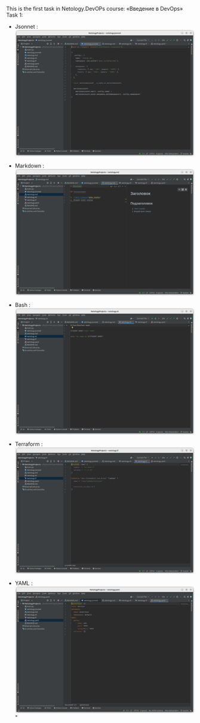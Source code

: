This is the first task in Netology.DevOPs course: «Введение в DevOps»
Task 1:
* Jsonnet :  <img src = "https://github.com/yarkuliko3/NetologyProjects/blob/master/img/Screenshot%20from%202023-07-24%2000-53-58.png?raw=true"/>

* Markdown : <img src= "https://github.com/yarkuliko3/NetologyProjects/blob/master/img/Screenshot%20from%202023-07-24%2000-54-47.png?raw=true"/> 

* Bash :   <img src= "https://github.com/yarkuliko3/NetologyProjects/blob/master/img/Screenshot%20from%202023-07-24%2000-54-59.png?raw=true"/> 

* Terraform : <img src= "https://github.com/yarkuliko3/NetologyProjects/blob/master/img/Screenshot%20from%202023-07-24%2000-55-09.png?raw=true"/> 

* YAML : <img src= "https://github.com/yarkuliko3/NetologyProjects/blob/master/img/Screenshot%20from%202023-07-24%2000-55-20.png?raw=true"/>"

 
